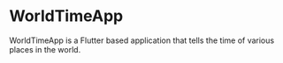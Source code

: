 # WorldTimeApp
WorldTimeApp is a Flutter based application that tells the time of various places in the world.
